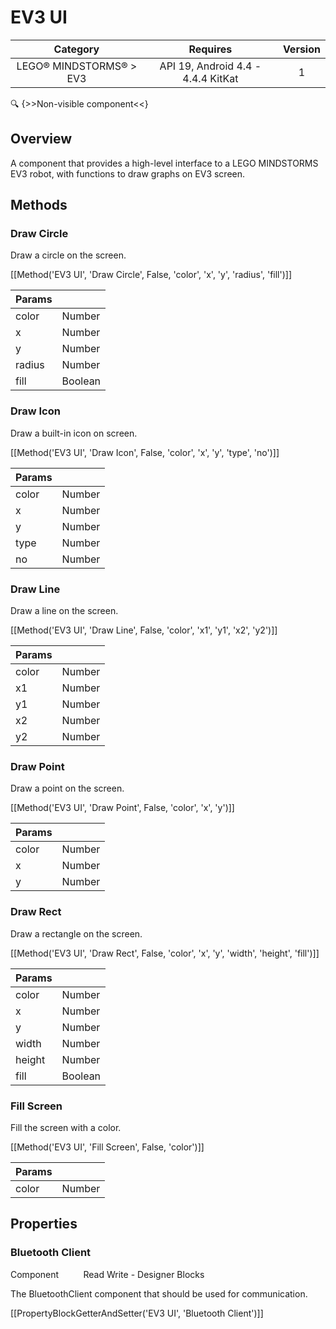 # EV3 UI

| Category | Requires | Version |
|:--------:|:-------:|:--------:|
|LEGO® MINDSTORMS® > EV3|API 19, Android 4.4 - 4.4.4 KitKat|1|

:mag: {>>Non-visible component<<}

## Overview

A component that provides a high-level interface to a LEGO MINDSTORMS EV3 robot, with functions to draw graphs on EV3 screen.

## Methods

### Draw Circle

Draw a circle on the screen.

[[Method('EV3 UI', 'Draw Circle', False, 'color', 'x', 'y', 'radius', 'fill')]]

| Params | []() |
|--------|------|
|color|<span class="chip chip-number">Number</span>|
|x|<span class="chip chip-number">Number</span>|
|y|<span class="chip chip-number">Number</span>|
|radius|<span class="chip chip-number">Number</span>|
|fill|<span class="chip chip-boolean">Boolean</span>|


### Draw Icon

Draw a built-in icon on screen.

[[Method('EV3 UI', 'Draw Icon', False, 'color', 'x', 'y', 'type', 'no')]]

| Params | []() |
|--------|------|
|color|<span class="chip chip-number">Number</span>|
|x|<span class="chip chip-number">Number</span>|
|y|<span class="chip chip-number">Number</span>|
|type|<span class="chip chip-number">Number</span>|
|no|<span class="chip chip-number">Number</span>|


### Draw Line

Draw a line on the screen.

[[Method('EV3 UI', 'Draw Line', False, 'color', 'x1', 'y1', 'x2', 'y2')]]

| Params | []() |
|--------|------|
|color|<span class="chip chip-number">Number</span>|
|x1|<span class="chip chip-number">Number</span>|
|y1|<span class="chip chip-number">Number</span>|
|x2|<span class="chip chip-number">Number</span>|
|y2|<span class="chip chip-number">Number</span>|


### Draw Point

Draw a point on the screen.

[[Method('EV3 UI', 'Draw Point', False, 'color', 'x', 'y')]]

| Params | []() |
|--------|------|
|color|<span class="chip chip-number">Number</span>|
|x|<span class="chip chip-number">Number</span>|
|y|<span class="chip chip-number">Number</span>|


### Draw Rect

Draw a rectangle on the screen.

[[Method('EV3 UI', 'Draw Rect', False, 'color', 'x', 'y', 'width', 'height', 'fill')]]

| Params | []() |
|--------|------|
|color|<span class="chip chip-number">Number</span>|
|x|<span class="chip chip-number">Number</span>|
|y|<span class="chip chip-number">Number</span>|
|width|<span class="chip chip-number">Number</span>|
|height|<span class="chip chip-number">Number</span>|
|fill|<span class="chip chip-boolean">Boolean</span>|


### Fill Screen

Fill the screen with a color.

[[Method('EV3 UI', 'Fill Screen', False, 'color')]]

| Params | []() |
|--------|------|
|color|<span class="chip chip-number">Number</span>|


## Properties

### Bluetooth Client

<span class="chip chip-component">Component</span>&nbsp;&nbsp;&nbsp;&nbsp;&nbsp;&nbsp;&nbsp;&nbsp;&nbsp;&nbsp;<span class="chip chip-rw">Read</span> <span class="chip chip-rw">Write</span> - <span class="chip chip-bd">Designer</span> <span class="chip chip-bd">Blocks</span> 

The BluetoothClient component that should be used for communication.

[[PropertyBlockGetterAndSetter('EV3 UI', 'Bluetooth Client')]]